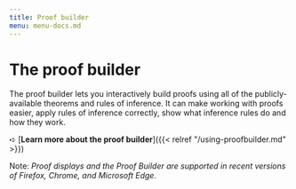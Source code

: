 ```yaml
---
title: Proof builder
menu: menu-docs.md
---
```


# The proof builder

<style type="text/css">
/* Set the proof editor below the sidebar, but moved
   to the left to give it a wider space to work in. */
.proofEditor {
  margin-top: 5em;
  margin-left: -12em;
  margin-bottom: 5em;
}

/* Use normal positioning so the proof editor won't
   overlap the sidebar. */
div.sidebar {
  position: static;
}
</style>

The proof builder lets you interactively build proofs using all of the
publicly-available theorems and rules of inference.  It can make
working with proofs easier, apply rules of inference correctly, show
what inference rules do and how they work.

&#x27aa; [**Learn more about the proof builder**]({{< relref
"/using-proofbuilder.md" >}})

Note: <i>Proof displays and the Proof Builder are supported in recent
versions of Firefox, Chrome, and Microsoft Edge.</i>

<div id=proofEditor></div>

<script defer>

$(() => {
  // Do all of this "soon" after all ordinary Prooftoys initializations.
  Promise.resolve().then(() => {
    // The page might have a "fact=" query parameter.
    const fact_arg = Toy.rawQueryParams.fact;

    // Proof editor node
    const options = fact_arg && {docName: 'proofbuilder', loadDoc: false};
    var editor = new Toy.ProofEditor(options);
    window.proofEditor = editor;
    $('#proofEditor').append(editor.containerNode);

    if (fact_arg) {
      const rules = Toy.rules;
      // Convert "^" in the query string to '&' to support
      // facts with conjunctions in them.
      const fact = fact_arg.replace(/\^/g, '&');
      // If there is a "fact" query parameter, force the editor to
      // load the fact and ignore any existing "proofbuilder" document.
      // If "details" is also supplied, this forces the editor to
      // load a proof of the fact.
      console.log(fact);
      const result = rules.fact(fact);
      editor.addStep(result);
      const details = Toy.queryParams.details;
      if (details) {
        rules.inline(editor.steps[0].original);
      }
    }
  });
});

</script>
